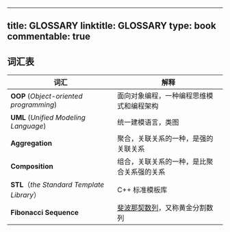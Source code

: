 
---
title: GLOSSARY
linktitle: GLOSSARY
type: book
commentable: true
---

## 词汇表

| 词汇                                       | 解释                                                                         |
| ------------------------------------------ | ---------------------------------------------------------------------------- |
| **OOP** (_Object-oriented programming_)    | 面向对象编程，一种编程思维模式和编程架构                                     |
| **UML** (_Unified Modeling Language_)      | 统一建模语言，类图                                                           |
| **Aggregation**                            | 聚合，关联关系的一种，是强的关联关系                                         |
| **Composition**                            | 组合，关联关系的一种，是比聚合关系强的关系                                   |
| **STL**（_the Standard Template Library_） | C++ 标准模板库                                                               |
| **Fibonacci Sequence**                     | [斐波那契数列](https://zh.wikipedia.org/wiki/斐波那契数列)，又称黄金分割数列 |

    
